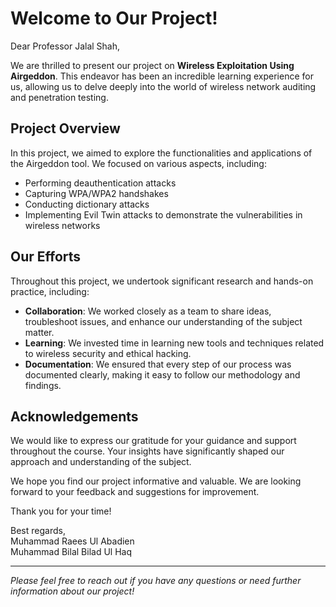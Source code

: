 # Welcome to Our Project!

Dear Professor Jalal Shah,

We are thrilled to present our project on **Wireless Exploitation Using Airgeddon**. This endeavor has been an incredible learning experience for us, allowing us to delve deeply into the world of wireless network auditing and penetration testing.

## Project Overview

In this project, we aimed to explore the functionalities and applications of the Airgeddon tool. We focused on various aspects, including:

- Performing deauthentication attacks  
- Capturing WPA/WPA2 handshakes  
- Conducting dictionary attacks  
- Implementing Evil Twin attacks to demonstrate the vulnerabilities in wireless networks  

## Our Efforts

Throughout this project, we undertook significant research and hands-on practice, including:

- **Collaboration**: We worked closely as a team to share ideas, troubleshoot issues, and enhance our understanding of the subject matter.
- **Learning**: We invested time in learning new tools and techniques related to wireless security and ethical hacking.
- **Documentation**: We ensured that every step of our process was documented clearly, making it easy to follow our methodology and findings.

## Acknowledgements

We would like to express our gratitude for your guidance and support throughout the course. Your insights have significantly shaped our approach and understanding of the subject.

We hope you find our project informative and valuable. We are looking forward to your feedback and suggestions for improvement.

Thank you for your time!

Best regards,  
Muhammad Raees Ul Abadien  
Muhammad Bilal
Bilad Ul Haq

---

*Please feel free to reach out if you have any questions or need further information about our project!*
